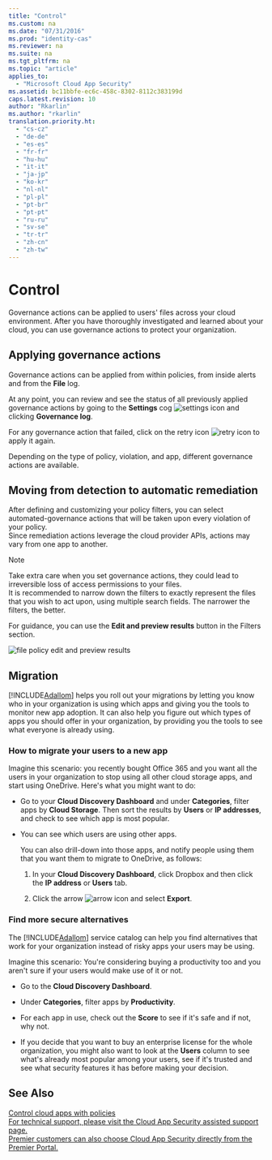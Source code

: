 ```yaml
---
title: "Control"
ms.custom: na
ms.date: "07/31/2016"
ms.prod: "identity-cas"
ms.reviewer: na
ms.suite: na
ms.tgt_pltfrm: na
ms.topic: "article"
applies_to: 
  - "Microsoft Cloud App Security"
ms.assetid: bc11bbfe-ec6c-458c-8302-8112c383199d
caps.latest.revision: 10
author: "Rkarlin"
ms.author: "rkarlin"
translation.priority.ht: 
  - "cs-cz"
  - "de-de"
  - "es-es"
  - "fr-fr"
  - "hu-hu"
  - "it-it"
  - "ja-jp"
  - "ko-kr"
  - "nl-nl"
  - "pl-pl"
  - "pt-br"
  - "pt-pt"
  - "ru-ru"
  - "sv-se"
  - "tr-tr"
  - "zh-cn"
  - "zh-tw"
---
```

# Control
  Governance actions can be applied to users' files across your cloud environment. After you have thoroughly investigated and learned about your cloud, you can use governance actions to protect your organization.  
  
## Applying governance actions  
 Governance actions can be applied from within policies, from inside alerts and from the **File** log.  
  
 At any point, you can review and see the status of all previously applied governance actions by going to the **Settings** cog ![settings icon](../migration/media/settings-icon.png "settings icon") and clicking **Governance log**.  
  
 For any governance action that failed, click on the retry icon ![retry icon](../migration/media/retry-icon.png "retry icon") to apply it again.  
  
 Depending on the type of policy, violation, and app, different governance actions are available.  
  
## Moving from detection to automatic remediation  
 After defining and customizing your policy filters, you can  select automated-governance actions that will be taken upon every violation of your policy.  
Since remediation actions leverage the cloud provider APIs, actions may vary from one app to another.  
  
> [!NOTE]  
>  Take extra care when you set governance actions, they could lead to irreversible loss of access permissions to your files.  
> It is recommended to narrow down the filters to exactly represent the files that you wish to act upon, using multiple search fields. The narrower the filters, the better.  
>   
>  For guidance, you can use the **Edit and preview results** button in the Filters section.  
  
 ![file policy edit and preview results](../migration/media/file-policy-edit-and-preview-results.png "file policy edit and preview results")  
  
## Migration  
 [!INCLUDE[Adallom](../migration/includes/adallom_md.md)] helps you roll out your migrations by letting you know who in your organization is using which apps and giving you the tools to monitor new app adoption. It can also help you figure out which types of apps you should offer in your organization, by providing you the tools to see what everyone is already using.  
  
### How to migrate your users to a new app  
 Imagine this scenario: you recently bought Office 365 and you want all the users in your organization to stop using all other cloud storage apps, and start using OneDrive. Here's what you might want to do:  
  
-   Go to your **Cloud Discovery Dashboard** and under **Categories**, filter apps by **Cloud Storage**. Then sort the results by **Users** or **IP addresses**, and check to see which app is most popular.  
  
-   You can see which users are using other apps.  
  
     You can also drill-down into those apps, and notify people using them that you want them to migrate to OneDrive, as follows:  
  
    1.  In your **Cloud Discovery Dashboard**, click Dropbox and then click the **IP address** or **Users** tab.  
  
    2.  Click the arrow ![arrow icon](../migration/media/arrow-icon.png "arrow icon") and select **Export**.  
  
### Find more secure alternatives  
 The [!INCLUDE[Adallom](../migration/includes/adallom_md.md)] service catalog can help you find alternatives that work for your organization instead of risky apps your users may be using.  
  
 Imagine this scenario: You're considering buying a productivity too and you aren't sure if your users would make use of it or not.  
  
-   Go to the **Cloud Discovery Dashboard**.  
  
-   Under **Categories**, filter apps by **Productivity**.  
  
-   For each app in use, check out the **Score** to see if it's safe and if not, why not.  
  
-   If you decide that you want to buy an enterprise license for the whole organization, you might also want to look at the **Users** column to see what's already most popular among your users, see if it's trusted and see what security features it has before making your decision.  
  
## See Also  
 [Control cloud apps with policies](../migration/control-cloud-apps-with-policies.md)   
 [For technical support, please visit the Cloud App Security assisted support page.](http://support.microsoft.com/oas/default.aspx?prid=16031)   
 [Premier customers can also choose Cloud App Security directly from the Premier Portal.](https://premier.microsoft.com/)  
  
  